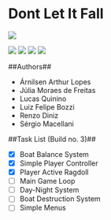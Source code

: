 # Dont Let It Fall

![](https://upload.wikimedia.org/wikipedia/commons/9/93/No-logo.svg)

![](https://img.shields.io/github/stars/arnilsenarthur/dont-let-it-fall.svg) ![](https://img.shields.io/github/tag/arnilsenarthur/dont-let-it-fall.svg) ![](https://img.shields.io/github/release/arnilsenarthur/dont-let-it-fall.svg) ![](https://img.shields.io/github/issues/arnilsenarthur/dont-let-it-fall.svg)

##Authors##
- Árnilsen Arthur Lopes
- Júlia Moraes de Freitas
- Lucas Quinino
- Luiz Felipe Bozzi
- Renzo Diniz
- Sérgio Macellani

##Task List (Build no. 3)##
- [x] Boat Balance System
- [x] Simple Player Controller
- [x] Player Active Ragdoll
- [ ] Main Game Loop
- [ ] Day-Night System
- [ ] Boat Destruction System
- [ ] Simple Menus
